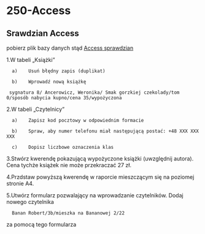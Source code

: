# 250-Access

## Srawdzian Access

pobierz plik bazy danych stąd [Access sprawdzian](https://github.com/Technikum-Lotnicze-ZDZ-Katowice/250-Access/blob/main/Sprawdzian%20Access.accdb)

1.W tabeli „Książki”
   
      a)	Usuń błędny zapis (duplikat)
  
      b)	Wprowadź nową książkę 
     
     sygnatura 8/ Ancerowicz, Weronika/ Smak gorzkiej czekolady/tom 0/sposób nabycia kupno/cena 35/wypożyczona

2.W tabeli „Czytelnicy”
   
      a)	Zapisz kod pocztowy w odpowiednim formacie
  
      b)	Spraw, aby numer telefonu miał następującą postać: +48 XXX XXX XXX
  
      c)	Dopisz liczbowe oznaczenia klas

3.Stwórz kwerendę pokazującą wypożyczone książki (uwzględnij autora). Cena tychże książek nie może przekraczać 27 zł.

4.Przdstaw powyższą kwerendę w raporcie mieszczącym się na poziomej stronie A4.

5.Utwórz formularz pozwalający na wprowadzanie czytelników. Dodaj nowego czytelnika
   
      Banan Robert/3b/mieszka na Bananowej 2/22 

za pomocą tego formularza

<!--

1. Napisz co to jest rekord, atrybut, pole
2. pobierz plik z bazą danych [baza-blog-z1_test](https://drive.google.com/file/d/1RaS5a0VBRlFuVGejiG-jCX3VtSHVaZcr/view?usp=sharing)
3. Utwórz relację między tabelami Artykuły i Autorzy
4. Znajdź i usun duplikat z tabeli Artykuły
5. Zapisz numer telefonu w formacie +48 XXX XXX XXX
6. Dodaj atrybut Kod pocztowy w formacie XX-XXX
7. Utwórz formularz umozliwiający dodanie mowego artykułu.
8. Stwórz kwerendę wyświetlającą tylko dostarczone artykuły (uwzględniając autora) których ilość stron przekracza 3
9. Stwórz raport z powyższej kwerendy mieszczący wyniki na stronie A4

-->

